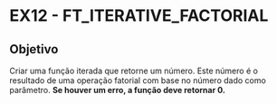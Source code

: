 # EX12 -  FT_ITERATIVE_FACTORIAL 

## Objetivo
Criar uma função iterada que retorne um número. Este número é o resultado de uma operação fatorial com base no número dado como parâmetro.
**Se houver um erro, a função deve retornar 0.**
